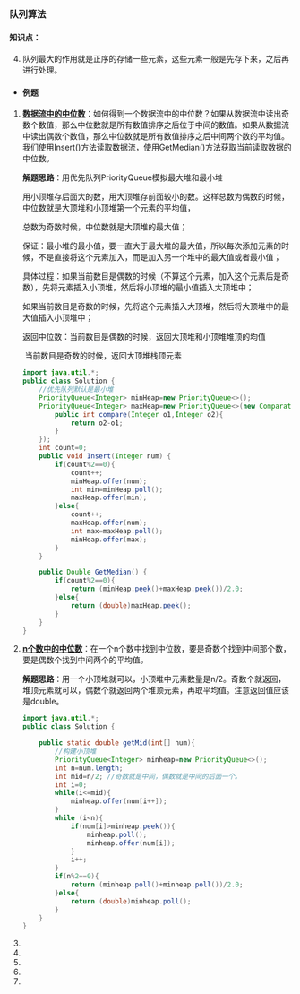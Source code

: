 ###                                               队列算法

#### 知识点：

4. 队列最大的作用就是正序的存储一些元素，这些元素一般是先存下来，之后再进行处理。



- #### 例题


1. <u>**数据流中的中位数**</u>：如何得到一个数据流中的中位数？如果从数据流中读出奇数个数值，那么中位数就是所有数值排序之后位于中间的数值。如果从数据流中读出偶数个数值，那么中位数就是所有数值排序之后中间两个数的平均值。我们使用Insert()方法读取数据流，使用GetMedian()方法获取当前读取数据的中位数。

   **解题思路**：用优先队列PriorityQueue模拟最大堆和最小堆

   ​		用小顶堆存后面大的数，用大顶堆存前面较小的数。这样总数为偶数的时候，中位数就是大顶堆和小顶堆第一个元素的平均值，

   总数为奇数时候，中位数就是大顶堆的最大值；
   
   ​		保证：最小堆的最小值，要一直大于最大堆的最大值，所以每次添加元素的时候，不是直接将这个元素加入，而是加入另一个堆中的最大值或者最小值；
   
   ​		具体过程：如果当前数目是偶数的时候（不算这个元素，加入这个元素后是奇数），先将元素插入小顶堆，然后将小顶堆的最小值插入大顶堆中；
   
   ​         如果当前数目是奇数的时候，先将这个元素插入大顶堆，然后将大顶堆中的最大值插入小顶堆中；
   
   返回中位数：当前数目是偶数的时候，返回大顶堆和小顶堆堆顶的均值
   
   ​          当前数目是奇数的时候，返回大顶堆栈顶元素  
   
   ```java
   import java.util.*;
   public class Solution {
       //优先队列默认是最小堆
       PriorityQueue<Integer> minHeap=new PriorityQueue<>();
       PriorityQueue<Integer> maxHeap=new PriorityQueue<>(new Comparator<Integer>(){
           public int compare(Integer o1,Integer o2){
               return o2-o1;
           }
       });
       int count=0;
       public void Insert(Integer num) {
           if(count%2==0){
               count++;
               minHeap.offer(num);
               int min=minHeap.poll();
               maxHeap.offer(min);
           }else{
               count++;
               maxHeap.offer(num);
               int max=maxHeap.poll();
               minHeap.offer(max);
           }
       }
   
       public Double GetMedian() {
           if(count%2==0){
               return (minHeap.peek()+maxHeap.peek())/2.0;
           }else{
               return (double)maxHeap.peek();
           }
       }
   }
   ```
   
5. <u>**n个数中的中位数**</u>：在一个n个数中找到中位数，要是奇数个找到中间那个数，要是偶数个找到中间两个的平均值。

   **解题思路**：用一个小顶堆就可以，小顶堆中元素数量是n/2。奇数个就返回，堆顶元素就可以，偶数个就返回两个堆顶元素，再取平均值。注意返回值应该是double。

   ```java
   import java.util.*;
   public class Solution {
   
       public static double getMid(int[] num){
           //构建小顶堆
           PriorityQueue<Integer> minheap=new PriorityQueue<>();
           int n=num.length;
           int mid=n/2; //奇数就是中间，偶数就是中间的后面一个。
           int i=0;
           while(i<=mid){
               minheap.offer(num[i++]);
           }
           while (i<n){
               if(num[i]>minheap.peek()){
                   minheap.poll();
                   minheap.offer(num[i]);
               }
               i++;
           }
           if(n%2==0){
               return (minheap.poll()+minheap.poll())/2.0;
           }else{
               return (double)minheap.poll();
           }
       }
   }
   ```

6. 

9. 

10. 

11. 

12. 
